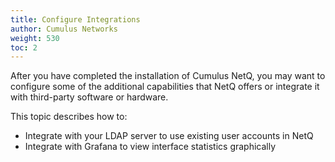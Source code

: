 ```yaml
---
title: Configure Integrations
author: Cumulus Networks
weight: 530
toc: 2
---
```

After you have completed the installation of Cumulus NetQ,
you may want to configure some of the additional capabilities that NetQ
offers or integrate it with third-party software or hardware.

This topic describes how to:

- Integrate with your LDAP server to use existing user accounts in NetQ
- Integrate with Grafana to view interface statistics graphically
